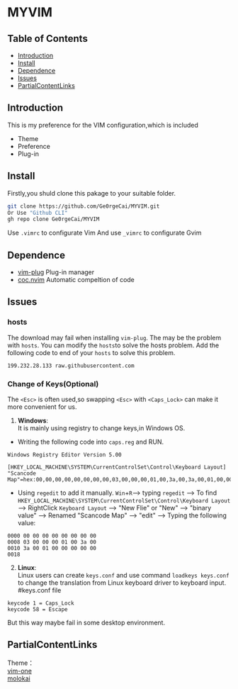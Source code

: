 # MYVIM
## Table of Contents
- [Introduction](#Introduction)
- [Install](#Install)
- [Dependence](#Dependence)
- [Issues](#Issues)
- [PartialContentLinks](#PartialContentLinks)

## Introduction
This is my preference for the VIM configuration,which is included
- Theme
- Preference
- Plug-in

## Install
Firstly,you shuld clone this pakage to your suitable folder.
```bash
git clone https://github.com/Ge0rgeCai/MYVIM.git
Or Use "Github CLI"
gh repo clone Ge0rgeCai/MYVIM
```
Use `.vimrc` to configurate Vim
And use `_vimrc` to configurate Gvim
## Dependence
- [vim-plug](https://github.com/junegunn/vim-plug) Plug-in manager
- [coc.nvim](https://github.com/neoclide/coc.nvim) Automatic compeltion of code
## Issues
### hosts
The download may fail when installing `vim-plug`.
The may be the problem with `hosts`.
You can modify the `hosts`to solve the hosts problem.
Add the following code to end of your `hosts` to solve this problem.
``` bash
199.232.28.133 raw.githubusercontent.com
```
### Change of Keys(Optional)
The `<Esc>` is often used,so swapping `<Esc>` with `<Caps_Lock>` can make it more convenient for us.
1. **Windows**:<br/>
It is mainly using registry to change keys,in Windows OS.
- Writing the following code into `caps.reg` and RUN.
```
Windows Registry Editor Version 5.00

[HKEY_LOCAL_MACHINE\SYSTEM\CurrentControlSet\Control\Keyboard Layout]
"Scancode Map"=hex:00,00,00,00,00,00,00,00,03,00,00,00,01,00,3a,00,3a,00,01,00,00,00,00,00
```
- Using `regedit` to add it manually.
`Win`+`R`--> typing `regedit` --> To find `HKEY_LOCAL_MACHINE\SYSTEM\CurrentControlSet\Control\Keyboard Layout`
--> RightClick `Keyboard Layout` --> "New Flie" or "New" --> "binary value" --> Renamed "Scancode Map" --> "edit"
--> Typing the following value:
```
0000 00 00 00 00 00 00 00 00
0008 03 00 00 00 01 00 3a 00
0010 3a 00 01 00 00 00 00 00
0018
```
2. **Linux**:<br/>
Linux users can create `keys.conf` and use command `loadkeys keys.conf` to change the translation from Linux keyboard driver to keyboard input.
#keys.conf file
```
keycode 1 = Caps_Lock
keycode 58 = Escape
```
But this way maybe fail in some desktop environment.
## PartialContentLinks
 Theme：<br/>
[vim-one](https://github.com/rakr/vim-one)<br/>
[molokai](https://github.com/tomasr/molokai)
